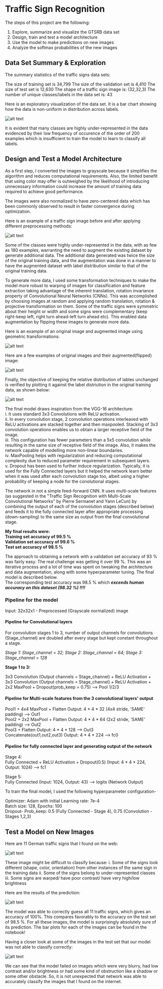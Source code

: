 
# Traffic Sign Recognition

The steps of this project are the following:

1. Explore, summarize and visualize the GTSRB data set
2. Design, train and test a model architecture
3. Use the model to make predictions on new images
4. Analyze the softmax probabilities of the new images

[//]: # (Image References)

[image1]: Img_Train_Test_class_distribution.jpg "Data labels ditribution plot"
[image2]: ./Result_images/Img_Preprocessing.jpg "Original vs Preprocessed image"
[image3]: ./Result_images/Img_Geom_transform.jpg "Original vs Geometric transformed images"
[image4]: ./Result_images/Img_Flipping.jpg "Original vs flipped images"
[image5]: ./Result_images/Img_Train_original_augmented_distribution.jpg "Augmented data labels ditribution plot"
[image6]: ./Result_images/Img_custom.jpg "Custom new images taken from the web"
[image7]: ./Result_images/Img_Predictions.jpg "Prediction labels for new custom images"
[image8]: ./Result_images/Img_Test_failure_sample.jpg "Visualization of misclassified images"

## Data Set Summary & Exploration

The summary statistics of the traffic signs data sets:

The size of training set is 34,799
The size of the validation set is 4,410
The size of test set is 12,630
The shape of a traffic sign image is: (32,32,3)
The number of unique classes/labels in the data set is: 43

Here is an exploratory visualization of the data set. It is a bar chart showing how the data is non-uniform in distribution across labels. 

![alt text][image1]

It is evident that many classes are highly under-represented in the data evidenced by their low frequency of occurence of the order of 200 examples which is insufficient to train the model to learn to classify all labels.

## Design and Test a Model Architecture

As a first step, I converted the images to grayscale because it simplifies the algorithm and reduces computational requirements. Also, the limited benefit that using color may offer is outweighed by the likelihood of introducing unnecessary information could increase the amount of training data required to achieve good performance.

The images were also normalized to have zero-centered data which has been commonly observed to result in faster convergence during optimization. 

Here is an example of a traffic sign image before and after applying different preprocessing methods:

![alt text][image2]

Some of the classes were highly under-represented in the data, with as few as 180 examples, warranting the need to augment the existing dataset by generate additional data. The additional data generated was twice the size of the original training data, and the augmentation was done in a manner to have the augmented dataset with label distribution similar to that of the original training data. 

To generate more data, I used some transformation techniques to make the model more robust to warping of images for classification and feature extraction taking advantage of the inherent translation, rotation invariance property of Convolutional Neural Networks (CNNs). This was accomplished by choosing images at random and applying random translation, rotation & projective transformation on them. Some of the traffic signs were symmetric about their height or width and some signs were complementary (keep right-keep left, right turn ahead-left turn ahead etc). This enabled data augmentation by flipping these images to generate more data. 

Here is an example of an original image and augmented image using geometric transformations:

![alt text][image3]

Here are a few examples of original images and their augmented(flipped) image:

![alt text][image4]

Finally, the objective of keeping the relative distribution of lables unchanged is verified by plotting it against the label distriution in the original training data, as shown below:

![alt text][image5]

The final model draws inspiration from the VGG-16 architecture: <br />
i.   It uses standard 3x3 Convolutions with ReLU activation. <br />
ii.  In every convolution stage, 2 convolution operations interleaved with ReLU activations are stacked together and then maxpooled. Stacking of 3x3 convolution operations enables us to obtain a larger receptive field of the image. <br />
iii. This configuration has fewer parameters than a 5x5 convolution while resulting in the same size of receptive field of the image. Also, it makes the network capable of modelling more non-linear boundaries. <br />
iv.  MaxPooling helps with regularization and reducing computational complexity due to reduced parameter requirement in subsequent layers. <br />
v.   Dropout has been used to further induce regularization. Typically, it is used for the Fully Connected layers but it helped the network learn better when it was used after each convolution stage too, albeit using a higher probability of keeping a node for the conolutional stages.

The network in not a simple feed-forward CNN. It uses multi-scale features (as suggested in the "Traffic Sign Recognition with Multi-Scale Convolutional Networks" by Pierre Sermanet and Yann LeCun) by combining the output of each of the convolution stages (described below) and feeds it to the fully connected layer after appropriate processing (down-sampling) to the same size as output from the final convolutional stage. 

**My final results were:** <br />
**Training set accuracy of 99.5 %** <br />
**Validation set accuracy of 99.6 %** <br />
**Test set accuracy of 98.5 %** <br />

The approach to obtaining a network with a validation set accuracy of 93 % was fairly easy. The real challenge was getting it over 99 %. This was an iterative process and a lot of time was spent on tweaking the architecture and data augmentation, along with some hyperparameter tuning. The final model is described below. <br />
The corresponding test accuracy was 98.5 % which __*exceeds human accuracy on this dataset (98.32 %) !!!!*__

### Pipeline for the model

Input:  32x32x1 - Preprocessed (Grayscale normalized) image

#### Pipeline for Convolutional layers

For convolution stages 1 to 3, number of output channels for convolutions (Stage_channel) are doubled after every stage but kept constant throughout a stage.

*Stage 1: Stage_channel = 32; Stage 2: Stage_channel = 64; Stage 3: Stage_channel = 128*

**Stage 1 to 3:**

3x3 Convolution (Output channels = Stage_channel) +  ReLU Activation  + <br />
3x3 Convolution (Output channels = Stage_channel) +  ReLU Activation  + <br />
2x2 MaxPool +  Dropout(prob_keep = 0.75)    --> Pool 1/2/3

#### Pipeline for Multi-scale features from the 3 convolutional layers' output

Pool1 + 4x4 MaxPool + Flatten      Output:  4 * 4 * 32 (4x4 stride, 'SAME' padding)  --> Out1 <br />
Pool2 + 2x2 MaxPool + Flatten      Output:  4 * 4 * 64 (2x2 stride, 'SAME' padding)  --> Out2 <br />
Pool3 + Flatten                    Output:  4 * 4 * 128                              --> Out3 <br />
Concatenate(out1,out2,out3)        Output:  4 * 4 * 224                              --> fc0

#### Pipeline for fully connected layer and generating output of the network
Stage 4: <br />
Fully Connected + ReLU Activation + Dropout(0.5) (Input: 4 * 4 * 224, Output: 1024)       --> fc1

Stage 5: <br />
Fully Connected                                  (Input: 1024, Output: 43)                --> logits (Network Output)

To train the final model, I used the following hyperparameter configuration-

Optimizer: Adam with initial Learning rate: 7e-4 <br />
Batch size: 128, Epochs: 100 <br />
Dropout- Prob_keep: 0.5 (Fully Connected - Stage 4), 0.75 (Convolution - Stages 1,2,3)

## Test a Model on New Images

Here are 11 German traffic signs that I found on the web:

![alt text][image6]

These image might be difficult to classify because:
i.   Some of the signs look different (shape, color, orientation) from other instances of the same sign in the training data
ii.  Some of the signs belong to under-represented classes
iii. Some signs are warped/ have poor contrast/ have very high/low brightness

Here are the results of the prediction:

![alt text][image7]

The model was able to correctly guess all 11 traffic signs, which gives an accuracy of 100%. This compares favorably to the accuracy on the test set of 98.5 %. For all these images, the model is surprisingly absolutely sure of its prediction. The bar plots for each of the images can be found in the notebook!

Having a closer look at some of the images in the test set that our model was not able to classify correctly:

![alt text][image8]

We can see that the model failed on images which were very blurry, had low contrast and/or brightness or had some kind of obstruction like a shadow or some other obstacle. So, it is not unexpected that network was able to accurately classify the images that I found on the internet.
